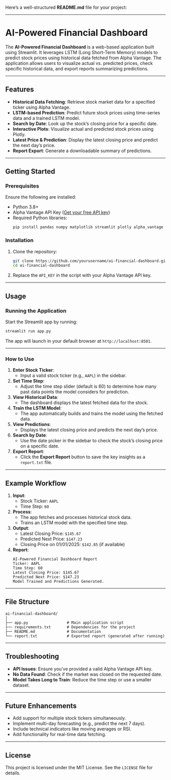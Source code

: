 Here’s a well-structured **README.md** file for your project:

---

# AI-Powered Financial Dashboard

The **AI-Powered Financial Dashboard** is a web-based application built using Streamlit. It leverages LSTM (Long Short-Term Memory) models to predict stock prices using historical data fetched from Alpha Vantage. The application allows users to visualize actual vs. predicted prices, check specific historical data, and export reports summarizing predictions.

---

## Features
- **Historical Data Fetching**: Retrieve stock market data for a specified ticker using Alpha Vantage.
- **LSTM-based Prediction**: Predict future stock prices using time-series data and a trained LSTM model.
- **Search by Date**: Look up the stock’s closing price for a specific date.
- **Interactive Plots**: Visualize actual and predicted stock prices using Plotly.
- **Latest Price & Prediction**: Display the latest closing price and predict the next day’s price.
- **Report Export**: Generate a downloadable summary of predictions.

---

## Getting Started

### Prerequisites
Ensure the following are installed:
- Python 3.8+
- Alpha Vantage API Key ([Get your free API key](https://www.alphavantage.co/))
- Required Python libraries:
  ```bash
  pip install pandas numpy matplotlib streamlit plotly alpha_vantage scikit-learn tensorflow
  ```

### Installation
1. Clone the repository:
   ```bash
   git clone https://github.com/yourusername/ai-financial-dashboard.git
   cd ai-financial-dashboard
   ```
2. Replace the `API_KEY` in the script with your Alpha Vantage API key.

---

## Usage

### Running the Application
Start the Streamlit app by running:
```bash
streamlit run app.py
```
The app will launch in your default browser at `http://localhost:8501`.

---

### How to Use
1. **Enter Stock Ticker**:
   - Input a valid stock ticker (e.g., `AAPL`) in the sidebar.
2. **Set Time Step**:
   - Adjust the time step slider (default is 60) to determine how many past data points the model considers for prediction.
3. **View Historical Data**:
   - The dashboard displays the latest fetched data for the stock.
4. **Train the LSTM Model**:
   - The app automatically builds and trains the model using the fetched data.
5. **View Predictions**:
   - Displays the latest closing price and predicts the next day’s price.
6. **Search by Date**:
   - Use the date picker in the sidebar to check the stock’s closing price on a specific date.
7. **Export Report**:
   - Click the **Export Report** button to save the key insights as a `report.txt` file.

---

## Example Workflow
1. **Input**:
   - Stock Ticker: `AAPL`
   - Time Step: `60`
2. **Process**:
   - The app fetches and processes historical stock data.
   - Trains an LSTM model with the specified time step.
3. **Output**:
   - Latest Closing Price: `$145.67`
   - Predicted Next Price: `$147.23`
   - Closing Price on 01/01/2025: `$142.85` (if available)
4. **Report**:
   ```
   AI-Powered Financial Dashboard Report
   Ticker: AAPL
   Time Step: 60
   Latest Closing Price: $145.67
   Predicted Next Price: $147.23
   Model Trained and Predictions Generated.
   ```

---

## File Structure
```
ai-financial-dashboard/
│
├── app.py                 # Main application script
├── requirements.txt       # Dependencies for the project
├── README.md              # Documentation
└── report.txt             # Exported report (generated after running)
```

---

## Troubleshooting
- **API Issues**: Ensure you’ve provided a valid Alpha Vantage API key.
- **No Data Found**: Check if the market was closed on the requested date.
- **Model Takes Long to Train**: Reduce the time step or use a smaller dataset.

---

## Future Enhancements
- Add support for multiple stock tickers simultaneously.
- Implement multi-day forecasting (e.g., predict the next 7 days).
- Include technical indicators like moving averages or RSI.
- Add functionality for real-time data fetching.

---

## License
This project is licensed under the MIT License. See the `LICENSE` file for details.

